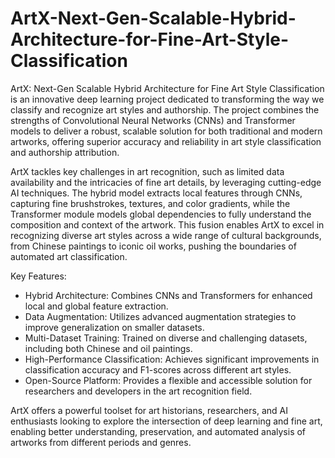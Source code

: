 # ArtX-Next-Gen-Scalable-Hybrid-Architecture-for-Fine-Art-Style-Classification

ArtX: Next-Gen Scalable Hybrid Architecture for Fine Art Style Classification is an innovative deep learning project dedicated to transforming the way we classify and recognize art styles and authorship. The project combines the strengths of Convolutional Neural Networks (CNNs) and Transformer models to deliver a robust, scalable solution for both traditional and modern artworks, offering superior accuracy and reliability in art style classification and authorship attribution.

ArtX tackles key challenges in art recognition, such as limited data availability and the intricacies of fine art details, by leveraging cutting-edge AI techniques. The hybrid model extracts local features through CNNs, capturing fine brushstrokes, textures, and color gradients, while the Transformer module models global dependencies to fully understand the composition and context of the artwork. This fusion enables ArtX to excel in recognizing diverse art styles across a wide range of cultural backgrounds, from Chinese paintings to iconic oil works, pushing the boundaries of automated art classification.

Key Features:
- Hybrid Architecture: Combines CNNs and Transformers for enhanced local and global feature extraction.
- Data Augmentation: Utilizes advanced augmentation strategies to improve generalization on smaller datasets.
- Multi-Dataset Training: Trained on diverse and challenging datasets, including both Chinese and oil paintings.
- High-Performance Classification: Achieves significant improvements in classification accuracy and F1-scores across different art styles.
- Open-Source Platform: Provides a flexible and accessible solution for researchers and developers in the art recognition field.

ArtX offers a powerful toolset for art historians, researchers, and AI enthusiasts looking to explore the intersection of deep learning and fine art, enabling better understanding, preservation, and automated analysis of artworks from different periods and genres.

